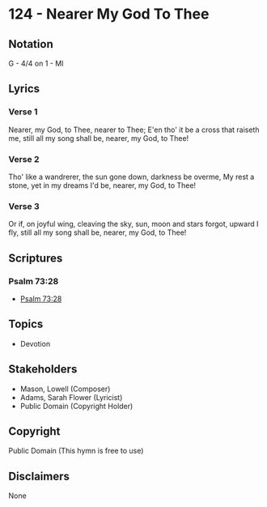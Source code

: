 # 124 - Nearer My God To Thee

## Notation

G - 4/4 on 1 - MI

## Lyrics

### Verse 1

Nearer, my God, to Thee, nearer to Thee; E'en tho' it be a cross that raiseth me, still all my song shall be, nearer, my God, to Thee!

### Verse 2

Tho' like a wandrerer, the sun gone down, darkness be overme, My rest a stone, yet in my dreams I'd be, nearer, my God, to Thee!

### Verse 3

Or if, on joyful wing, cleaving the sky, sun, moon and stars forgot, upward I fly, still all my song shall be, nearer, my God, to Thee!


## Scriptures

### Psalm 73:28

- [Psalm 73:28](https://www.biblegateway.com/passage/?search=Psalm%2073%3A28)


## Topics

- Devotion

## Stakeholders

- Mason, Lowell (Composer)
- Adams, Sarah Flower (Lyricist)
- Public Domain (Copyright Holder)

## Copyright

Public Domain
(This hymn is free to use)

## Disclaimers

None

